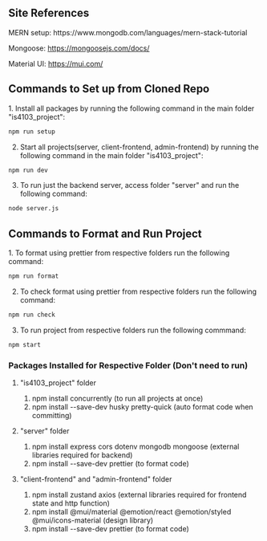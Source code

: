 <h2>Site References</h2>
MERN setup: https://www.mongodb.com/languages/mern-stack-tutorial

Mongoose: https://mongoosejs.com/docs/

Material UI: https://mui.com/

<h2>Commands to Set up from Cloned Repo</h3>
1. Install all packages by running the following command in the main folder "is4103_project": 

```bash
npm run setup
```

2. Start all projects(server, client-frontend, admin-frontend) by running the following command in the main folder "is4103_project":

```bash
npm run dev
```

3. To run just the backend server, access folder "server" and run the following command:

```bash
node server.js
```

<h2>Commands to Format and Run Project </h2>
1. To format using prettier from respective folders run the following command:

```bash
npm run format
```
2. To check format using prettier from respective folders run the following command:
```bash
npm run check
```
3. To run project from respective folders run the following commmand:
```bash
npm start
```

<h3> Packages Installed for Respective Folder (Don't need to run) </h3>

1. "is4103_project" folder

   1. npm install concurrently (to run all projects at once)
   2. npm install --save-dev husky pretty-quick (auto format code when committing)

2. "server" folder

   1. npm install express cors dotenv mongodb mongoose (external libraries required for backend)
   2. npm install --save-dev prettier (to format code)

3. "client-frontend" and "admin-frontend" folder
   1. npm install zustand axios (external libraries required for frontend state and http function)
   2. npm install @mui/material @emotion/react @emotion/styled @mui/icons-material (design library)
   3. npm install --save-dev prettier (to format code)

